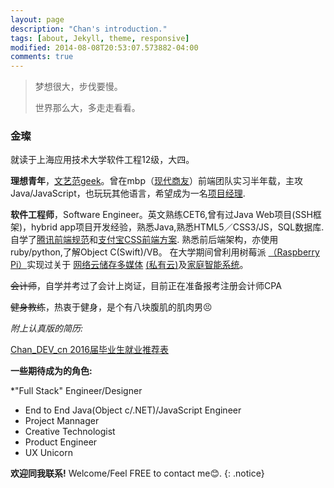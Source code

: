 ```yaml
---
layout: page
description: "Chan's introduction."
tags: [about, Jekyll, theme, responsive]
modified: 2014-08-08T20:53:07.573882-04:00
comments: true
---
```




>梦想很大，步伐要慢。
>
>世界那么大，多走走看看。

### 金璨
就读于上海应用技术大学软件工程12级，大四。

**理想青年**，<a href="https://jincan39.github.io/">文艺范geek</a>。曾在mbp（<a href="http://www.mbpsoft.com/" target="_blank">现代商友</a>）前端团队实习半年载，主攻 Java/JavaScript，也玩玩其他语言，希望成为一名<a href="http://www.zhihu.com/question/19677325">项目经理</a>.


**软件工程师**，Software Engineer。英文熟练CET6,曾有过Java Web项目(SSH框架)，hybrid app项目开发经验，熟悉Java,熟悉HTML5／CSS3/JS，SQL数据库.自学了<a href="https://github.com/jincan39/Mars">腾讯前端规范</a>和<a href="https://github.com/jincan39/Alice">支付宝CSS前端方案</a>. 熟悉前后端架构，亦使用ruby/python,了解Object C(Swift)/VB。
在大学期间曾利用树莓派
<a href="https://www.raspberrypi.org">（Raspberry Pi）</a>实现过关于
<a href="http://www.cnblogs.com/xiaowuyi/p/4051238.html">网络云储存多媒体</a>
<a href="http://techcrunch.cn/2014/06/06/sherlybox-creates-a-network-storage-system-on-your-desk/">(私有云)</a>及<a href="http://www.verious.com/tutorial/bringing-star-trek-to-life-lcars-home-automation-with-arduino-and-raspberry-pi-piday-raspberrypi-raspberry-pi/">家庭智能系统</a>。

<!--**设计师**，UI/UX Designer，迷恋 OSX/iOS & Android & Windows/Linux，擅长 Layout/Typographic 与动效设计（Motion Graphic），会一些PS处理和Flash动画（ActionScript）-->

<!--<del>产品狗</del>，热衷于 Web & Mobile 产品，行业趋势、商业模式，无论身处什么职位都很在乎产品本身.-->

<del>会计师</del>，自学并考过了会计上岗证，目前正在准备报考注册会计师CPA

<del>健身教练</del>，热衷于健身，是个有八块腹肌的肌肉男😣

*附上认真版的简历:*
    
<a href="https://github.com/jincan39/jincan39.github.io/blob/master/attach//121042Y126-金璨－2016届毕业生就业推荐表.doc"> Chan_DEV_cn 2016届毕业生就业推荐表</a>
    
<!--{% highlight html %}-->
<!--<a href="https://github.com/jincan39/jincan39.github.io/attach/121042Y126-金璨－2016届毕业生就业推荐表.doc"> Chan_DEV_cn 2016届毕业生就业推荐表</a>-->
<!--{% endhighlight %}-->
 
**一些期待成为的角色:**

*"Full Stack" Engineer/Designer 
* End to End Java(Object c/.NET)/JavaScript Engineer
* Project Mannager
* Creative Technologist 
* Product Engineer 
* UX Unicorn

**欢迎同我联系!** Welcome/Feel FREE to contact me😊.
{: .notice}


<!--{% if site.owner.duoshuo-shortname %}-->
<!-- 多说评论框 start -->
<!--    <div class="comment">-->
<!--        <div class="ds-thread" data-thread-key="{{page.id}}" data-title="{{page.title}}" data-url="{{site.url}}/about/"></div>-->
<!--    </div>-->
 <!--多说评论框 end -->

 <!--多说公共JS代码 start (一个网页只需插入一次) -->
<!--<script type="text/javascript">-->
<!--var duoshuoQuery = {short_name:"jincan39"};-->
<!--    (function() {-->
<!--        var ds = document.createElement('script');-->
<!--        ds.type = 'text/javascript';ds.async = true;-->
<!--        ds.src = (document.location.protocol == 'https:' ? 'https:' : 'http:') + '//static.duoshuo.com/embed.js';-->
<!--        ds.charset = 'UTF-8';-->
<!--        (document.getElementsByTagName('head')[0]-->
<!--         || document.getElementsByTagName('body')[0]).appendChild(ds);-->
<!--    })();-->
<!--</script>-->
 <!--多说公共JS代码 end -->
<!--{% endif %}-->

